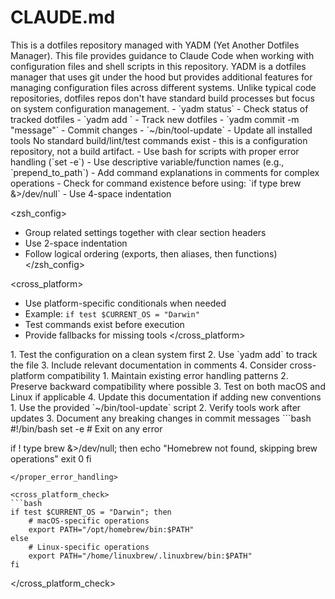 # CLAUDE.md

<overview>
This is a dotfiles repository managed with YADM (Yet Another Dotfiles Manager). This file provides guidance to Claude Code when working with configuration files and shell scripts in this repository.
</overview>

<context>
YADM is a dotfiles manager that uses git under the hood but provides additional features for managing configuration files across different systems. Unlike typical code repositories, dotfiles repos don't have standard build processes but focus on system configuration management.
</context>

<commands>
<primary>
- `yadm status` - Check status of tracked dotfiles
- `yadm add <file>` - Track new dotfiles
- `yadm commit -m "message"` - Commit changes
- `~/bin/tool-update` - Update all installed tools
</primary>

<note>
No standard build/lint/test commands exist - this is a configuration repository, not a build artifact.
</note>
</commands>

<conventions>
<shell_scripts>
- Use bash for scripts with proper error handling (`set -e`)
- Use descriptive variable/function names (e.g., `prepend_to_path`)
- Add command explanations in comments for complex operations
- Check for command existence before using: `if type brew &>/dev/null`
- Use 4-space indentation
</shell_scripts>

<zsh_config>
- Group related settings together with clear section headers
- Use 2-space indentation
- Follow logical ordering (exports, then aliases, then functions)
</zsh_config>

<cross_platform>
- Use platform-specific conditionals when needed
- Example: `if test $CURRENT_OS = "Darwin"`
- Test commands exist before execution
- Provide fallbacks for missing tools
</cross_platform>
</conventions>

<guidelines>
<when condition="adding new dotfiles">
1. Test the configuration on a clean system first
2. Use `yadm add` to track the file
3. Include relevant documentation in comments
4. Consider cross-platform compatibility
</when>

<when condition="modifying shell scripts">
1. Maintain existing error handling patterns
2. Preserve backward compatibility where possible
3. Test on both macOS and Linux if applicable
4. Update this documentation if adding new conventions
</when>

<when condition="updating tools">
1. Use the provided `~/bin/tool-update` script
2. Verify tools work after updates
3. Document any breaking changes in commit messages
</when>
</guidelines>

<examples>
<proper_error_handling>
```bash
#!/bin/bash
set -e  # Exit on any error

if ! type brew &>/dev/null; then
	echo "Homebrew not found, skipping brew operations"
	exit 0
fi
```
</proper_error_handling>

<cross_platform_check>
```bash
if test $CURRENT_OS = "Darwin"; then
	# macOS-specific operations
	export PATH="/opt/homebrew/bin:$PATH"
else
	# Linux-specific operations
	export PATH="/home/linuxbrew/.linuxbrew/bin:$PATH"
fi
```
</cross_platform_check>
</examples>
